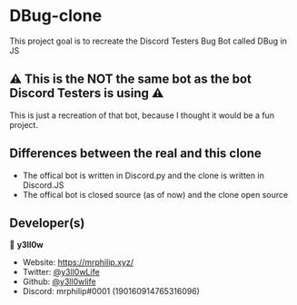 <h1>DBug-clone</h1>

This project goal is to recreate the Discord Testers Bug Bot called DBug in JS

## ⚠️ This is the **NOT** the same bot as the bot Discord Testers is using ⚠️
This is just a recreation of that bot, because I thought it would be a fun project.

## Differences between the real and this clone
- The offical bot is written in Discord.py and the clone is written in Discord.JS
- The offical bot is closed source (as of now) and the clone open source


## Developer(s)
👤 **y3ll0w**

- Website: https://mrphilip.xyz/
- Twitter: [@y3ll0wLife](https://twitter.com/y3ll0wLife)
- Github: [@y3ll0wlife](https://github.com/y3ll0wlife)
- Discord: mrphilip#0001 (190160914765316096)
 
